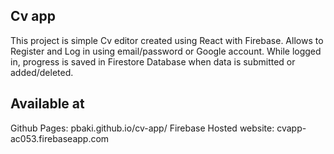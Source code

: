 ## Cv app
This project is simple Cv editor created using React with Firebase.
Allows to Register and Log in using email/password or Google account.
While logged in, progress is saved in Firestore Database when data is submitted or added/deleted.

## Available at
Github Pages: pbaki.github.io/cv-app/
Firebase Hosted website: cvapp-ac053.firebaseapp.com
